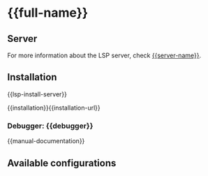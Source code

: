 {{full-name}}
=============

## Server

For more information about the LSP server, check [{{server-name}}]({{server-url}}).

## Installation

{{lsp-install-server}}

{{installation}}{{installation-url}}

### Debugger: {{debugger}}

{{manual-documentation}}

## Available configurations
